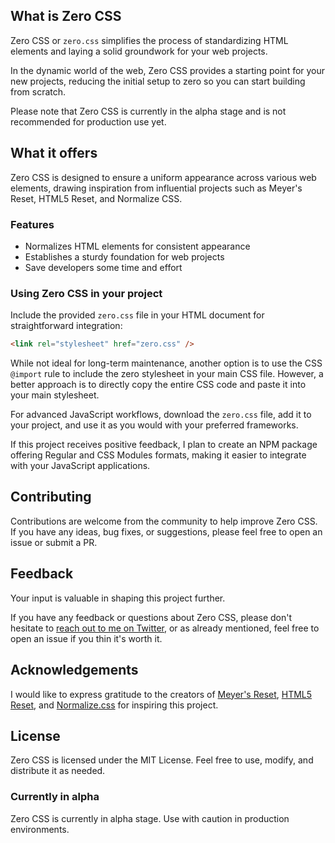 ## What is Zero CSS

Zero CSS or `zero.css` simplifies the process of standardizing HTML elements and laying a solid groundwork for your web projects.

In the dynamic world of the web, Zero CSS provides a starting point for your new projects, reducing the initial setup to zero so you can start building from scratch.

Please note that Zero CSS is currently in the alpha stage and is not recommended for production use yet.

## What it offers

Zero CSS is designed to ensure a uniform appearance across various web elements, drawing inspiration from influential projects such as Meyer's Reset, HTML5 Reset, and Normalize CSS.

### Features

- Normalizes HTML elements for consistent appearance
- Establishes a sturdy foundation for web projects
- Save developers some time and effort 

### Using Zero CSS in your project

Include the provided `zero.css` file in your HTML document for straightforward integration:

```html
<link rel="stylesheet" href="zero.css" />
```

While not ideal for long-term maintenance, another option is to use the CSS `@import` rule to include the zero stylesheet in your main CSS file. However, a better approach is to directly copy the entire CSS code and paste it into your main stylesheet.

For advanced JavaScript workflows, download the `zero.css` file, add it to your project, and use it as you would with your preferred frameworks.

If this project receives positive feedback, I plan to create an NPM package offering Regular and CSS Modules formats, making it easier to integrate with your JavaScript applications.

## Contributing

Contributions are welcome from the community to help improve Zero CSS. If you have any ideas, bug fixes, or suggestions, please feel free to open an issue or submit a PR.

## Feedback

Your input is valuable in shaping this project further.

If you have any feedback or questions about Zero CSS, please don't hesitate to [reach out to me on Twitter](https://twitter.com/c99rahul), or as already mentioned, feel free to open an issue if you thin it's worth it. 

## Acknowledgements

I would like to express gratitude to the creators of [Meyer's Reset](https://meyerweb.com/eric/tools/css/reset/), [HTML5 Reset](http://html5doctor.com/html-5-reset-stylesheet/), and [Normalize.css](https://necolas.github.io/normalize.css/) for inspiring this project.

## License

Zero CSS is licensed under the MIT License. Feel free to use, modify, and distribute it as needed.

### Currently in alpha

Zero CSS is currently in alpha stage. Use with caution in production environments.
